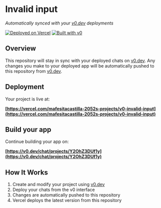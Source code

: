 # Invalid input

*Automatically synced with your [v0.dev](https://v0.dev) deployments*

[![Deployed on Vercel](https://img.shields.io/badge/Deployed%20on-Vercel-black?style=for-the-badge&logo=vercel)](https://vercel.com/mafesitacastilla-2052s-projects/v0-invalid-input)
[![Built with v0](https://img.shields.io/badge/Built%20with-v0.dev-black?style=for-the-badge)](https://v0.dev/chat/projects/Y2OhZ3DUf1y)

## Overview

This repository will stay in sync with your deployed chats on [v0.dev](https://v0.dev).
Any changes you make to your deployed app will be automatically pushed to this repository from [v0.dev](https://v0.dev).

## Deployment

Your project is live at:

**[https://vercel.com/mafesitacastilla-2052s-projects/v0-invalid-input](https://vercel.com/mafesitacastilla-2052s-projects/v0-invalid-input)**

## Build your app

Continue building your app on:

**[https://v0.dev/chat/projects/Y2OhZ3DUf1y](https://v0.dev/chat/projects/Y2OhZ3DUf1y)**

## How It Works

1. Create and modify your project using [v0.dev](https://v0.dev)
2. Deploy your chats from the v0 interface
3. Changes are automatically pushed to this repository
4. Vercel deploys the latest version from this repository